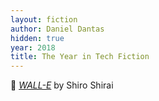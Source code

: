 ```yaml
---
layout: fiction
author: Daniel Dantas
hidden: true
year: 2018
title: The Year in Tech Fiction
---
```


📕 [_WALL-E_](https://pixar.fandom.com/wiki/WALL-E_(manga)) by Shiro Shirai <!-- 12/9/2024 -->
